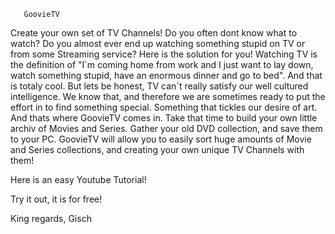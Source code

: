 
       
       GoovieTV
  Create your own set of TV Channels!
  Do you often dont know what to watch? Do you almost ever end
  up watching something stupid on TV or from some Streaming service?
  Here is the solution for you!
  Watching TV is the definition of "I´m coming home from work and I just want to lay
  down, watch something stupid, have an enormous dinner and go to bed". 
  And that is totaly cool. But lets be honest, TV can´t really satisfy our
  well cultured intelligence. We know that, and therefore we are sometimes
  ready to put the effort in to find something special. Something that tickles
  our desire of art. And thats where GoovieTV comes in. 
  Take that time to build your own little archiv of Movies and Series. Gather
  your old DVD collection, and save them to your PC. GoovieTV will allow you
  to easily sort huge amounts of Movie and Series collections, and creating your
  own unique TV Channels with them!
  
  Here is an easy Youtube Tutorial!
  
  Try it out, it is for free!
  
  King regards, 
  Gisch
 
   
